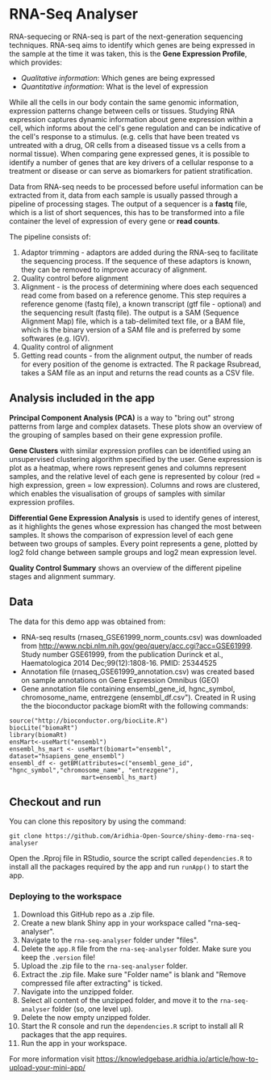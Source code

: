 # RNA-Seq Analyser

RNA-sequecing or RNA-seq is part of the next-generation sequencing techniques. RNA-seq aims to identify which genes are being expressed in the sample at the time it was taken, this is the **Gene Expression Profile**, which provides:

- *Qualitative information*: Which genes are being expressed
- *Quantitative information*: What is the level of expression

While all the cells in our body contain the same genomic information, expression patterns change between cells or tissues. Studying RNA expression captures dynamic information about gene expression within a cell, which informs about the cell's gene regulation and can be indicative of the cell's response to a stimulus. (e.g. cells that have been treated vs untreated with a drug, OR cells from a diseased tissue vs a cells from a normal tissue). When comparing gene expressed genes, it is possible to identify a number of genes that are key drivers of a cellular response to a treatment or disease or can serve as biomarkers for patient stratification. 

Data from RNA-seq needs to be processed before useful information can be extracted from it, data from each sample is usually passed through a pipeline of processing stages. The output of a sequencer is a **fastq** file, which is a list of short sequences, this has to be transformed into a file container the level of expression of every gene or **read counts**.

The pipeline consists of:

1. Adaptor trimming - adaptors are added during the RNA-seq to facilitate the sequencing process. If the sequence of these adaptors is known, they can be removed to improve accuracy of alignment.
2. Quality control before alignment
3. Alignment - is the process of determining where does each sequenced read come from based on a reference genome. This step requires a reference genome (fastq file), a known transcript (gtf file - optional) and the sequencing result (fastq file). The output is a SAM (Sequence Alignment Map) file, which is a tab-delimited text file, or a BAM file, which is the binary version of a SAM file and is preferred by some softwares (e.g. IGV).
4. Quality control of alignment
5. Getting read counts - from the alignment output, the number of reads for every position of the genome is extracted. The R package Rsubread, takes a SAM file as an input and returns the read counts as a CSV file.

## Analysis included in the app

**Principal Component Analysis (PCA)** is a way to "bring out" strong patterns from large and complex datasets. These plots show an overview of the grouping of samples based on their gene expression profile.

**Gene Clusters** with similar expression profiles can be identified using an unsupervised clustering algorithm specified by the user. Gene expression is plot as a heatmap, where rows represent genes and columns represent samples, and the relative level of each gene is represented by colour (red = high expression, green = low expression). Columns and rows are clustered, which enables the visualisation of groups of samples with similar expression profiles.

**Differential Gene Expression Analysis** is used to identify genes of interest, as it highlights the genes whose expression has changed the most between samples. It shows the comparison of expression level of each gene between two groups of samples. Every point represents a gene, plotted by log2 fold change between sample groups and log2 mean expression level. 

**Quality Control Summary** shows an overview of the different pipeline stages and alignment summary.

## Data

The data for this demo app was obtained from:

- RNA-seq results (rnaseq_GSE61999_norm_counts.csv) was downloaded from http://www.ncbi.nlm.nih.gov/geo/query/acc.cgi?acc=GSE61999. Study number GSE61999, from the publication Durinck et al., Haematologica 2014 Dec;99(12):1808-16. PMID: 25344525
- Annotation file (rnaseq_GSE61999_annotation.csv) was created based on sample annotations on Gene Expression Omnibus (GEO)
- Gene annotation file containing ensembl_gene_id, hgnc_symbol, chromosome_name, entrezgene (ensembl_df.csv"). Created in R using the the bioconductor package biomRt with the following commands:

```
source("http://bioconductor.org/biocLite.R")
biocLite("biomaRt")
library(biomaRt)
ensMart<-useMart("ensembl")
ensembl_hs_mart <- useMart(biomart="ensembl", dataset="hsapiens_gene_ensembl")
ensembl_df <- getBM(attributes=c("ensembl_gene_id", "hgnc_symbol","chromosome_name", "entrezgene"),
                    mart=ensembl_hs_mart) 
```


## Checkout and run

You can clone this repository by using the command:

```
git clone https://github.com/Aridhia-Open-Source/shiny-demo-rna-seq-analyser
```

Open the .Rproj file in RStudio, source the script called `dependencies.R` to install all the packages required by the app and run `runApp()` to start the app.

### Deploying to the workspace

1. Download this GitHub repo as a .zip file.
2. Create a new blank Shiny app in your workspace called "rna-seq-analyser".
3. Navigate to the `rna-seq-analyser` folder under "files".
4. Delete the `app.R` file from the `rna-seq-analyser` folder. Make sure you keep the `.version` file!
5. Upload the .zip file to the `rna-seq-analyser` folder.
6. Extract the .zip file. Make sure "Folder name" is blank and "Remove compressed file after extracting" is ticked.
7. Navigate into the unzipped folder.
8. Select all content of the unzipped folder, and move it to the `rna-seq-analyser` folder (so, one level up).
9. Delete the now empty unzipped folder.
10. Start the R console and run the `dependencies.R` script to install all R packages that the app requires.
11. Run the app in your workspace.

For more information visit https://knowledgebase.aridhia.io/article/how-to-upload-your-mini-app/

